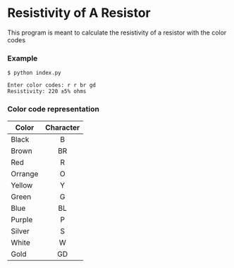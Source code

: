 # Resistivity of A Resistor
This program is meant to calculate the resistivity of a resistor with the color codes

### Example
```
$ python index.py

Enter color codes: r r br gd
Resistivity: 220 ±5% ohms
```
### Color code representation 
| Color         | Character     |
| ------------- |:-------------:|
| Black         | B             |
| Brown         | BR            |
| Red           | R             |
| Orrange       | O             |
| Yellow        | Y             |
| Green         | G             |
| Blue          | BL            |
| Purple        | P             |
| Silver        | S             |
| White         | W             |
| Gold          | GD            |
